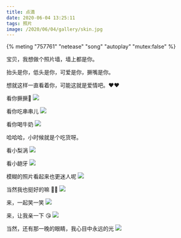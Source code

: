 ```yaml
---
title: 点滴
date: 2020-06-04 13:25:11
tags: 照片
image: /2020/06/04/gallery/skin.jpg
---
```

{% meting "757761" "netease" "song" "autoplay" "mutex:false" %}

<!-- {% asset_img memory_model.png This is an image %} -->

宝贝，我想做个照片墙，墙上都是你。

抬头是你，低头是你，可爱是你，撅嘴是你。

想就这样一直看着你，可能这就是爱情吧。❤️️❤️️

看你撅撅👄️
![](1.jpg)

看你吃串串儿
![](2.jpg)

看你喝牛奶
![](5.jpg)

哈哈哈，小时候就是个吃货呀。

看小梨涡
![](9.jpg)

看小龅牙
![](6.jpg)

模糊的照片看起来也更迷人呢
![](7.jpg)

当然我也挺好的嘛 
![](8.jpg)

来，一起笑一笑
![](10.jpg)

来，让我亲一下 😘️
![](11.jpg)

当然，还有那一晚的眼睛，我心目中永远的光
![](3.jpg)